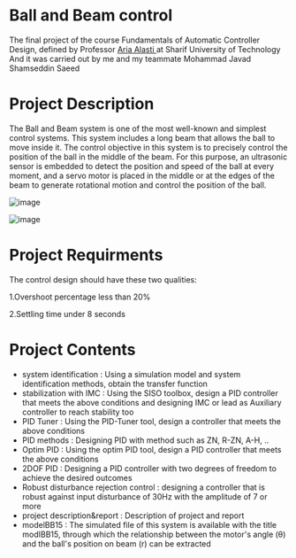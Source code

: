 # Ball and Beam control
The final project of the course Fundamentals of Automatic Controller Design, defined by Professor [Aria Alasti ](https://sharif.ir/~aalasti/)at Sharif University of Technology And it was carried out by me and my teammate Mohammad Javad Shamseddin Saeed
# Project Description
The Ball and Beam system is one of the most well-known and simplest control systems. This system includes a long beam that allows the ball to move inside it. The control objective in this system is to precisely control the position of the ball in the middle of the beam. For this purpose, an ultrasonic sensor is embedded to detect the position and speed of the ball at every moment, and a servo motor is placed in the middle or at the edges of the beam to generate rotational motion and control the position of the ball.

![image](https://github.com/user-attachments/assets/edd71c73-f209-4929-9d43-9a394e3752fc)

![image](https://github.com/user-attachments/assets/f9004b1a-df0d-4208-97b3-5732d5767917)

# Project Requirments

The control design should have these two qualities:

1.Overshoot percentage less than 20%     

2.Settling time under 8 seconds

# Project Contents
- system identification : Using a simulation model and system identification methods, obtain the transfer function 
- stabilization with IMC : Using the SISO toolbox, design a PID controller that meets the above conditions and designing IMC or lead as Auxiliary controller to reach stability too
- PID Tuner : Using the PID-Tuner tool, design a controller that meets the above conditions
- PID methods : Designing PID with method such as ZN, R-ZN, A-H, ..
- Optim PID : Using the optim PID tool, design a PID controller that meets the above conditions
- 2DOF PID : Designing a PID controller with two degrees of freedom to achieve the desired outcomes
- Robust disturbance rejection control : designing a controller that is robust against  input disturbance of 30Hz with the amplitude of 7 or more
- project description&report : Description of project and report
- modelBB15 : The simulated file of this system is available with the title modIBB15, through which the relationship between the motor's angle (θ) and the ball's position on beam (r) can be extracted
